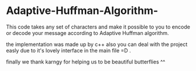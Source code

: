 # Adaptive-Huffman-Algorithm-
This code takes any set of characters and make it possible to you to encode or decode your message according to Adaptive Huffman algorithm.

the implementation was made up by c++ also you can deal with the project easly due to it's lovely interface in the main file =D .

finally we thank karngy for helping us to be beautiful butterflies ^^
